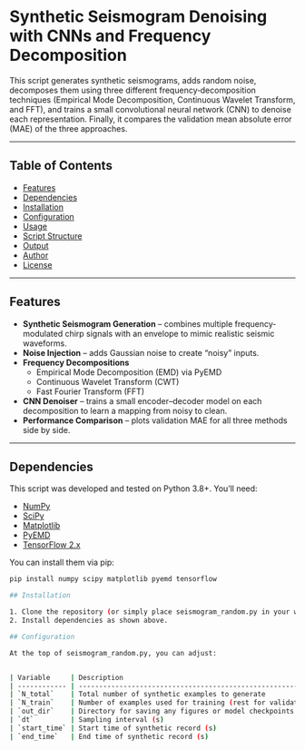 # Synthetic Seismogram Denoising with CNNs and Frequency Decomposition

This script generates synthetic seismograms, adds random noise, decomposes them using three different frequency‐decomposition techniques (Empirical Mode Decomposition, Continuous Wavelet Transform, and FFT), and trains a small convolutional neural network (CNN) to denoise each representation. Finally, it compares the validation mean absolute error (MAE) of the three approaches.

---

## Table of Contents

- [Features](#features)  
- [Dependencies](#dependencies)  
- [Installation](#installation)  
- [Configuration](#configuration)  
- [Usage](#usage)  
- [Script Structure](#script-structure)  
- [Output](#output)  
- [Author](#author)  
- [License](#license)  

---

## Features

- **Synthetic Seismogram Generation** – combines multiple frequency‐modulated chirp signals with an envelope to mimic realistic seismic waveforms.  
- **Noise Injection** – adds Gaussian noise to create “noisy” inputs.  
- **Frequency Decompositions**  
  - Empirical Mode Decomposition (EMD) via PyEMD  
  - Continuous Wavelet Transform (CWT)  
  - Fast Fourier Transform (FFT)  
- **CNN Denoiser** – trains a small encoder–decoder model on each decomposition to learn a mapping from noisy to clean.  
- **Performance Comparison** – plots validation MAE for all three methods side by side.

---

## Dependencies

This script was developed and tested on Python 3.8+. You’ll need:

- [NumPy](https://numpy.org/)  
- [SciPy](https://scipy.org/)  
- [Matplotlib](https://matplotlib.org/)  
- [PyEMD](https://github.com/laszukdawid/PyEMD)  
- [TensorFlow 2.x](https://www.tensorflow.org/)  

You can install them via pip:

```bash
pip install numpy scipy matplotlib pyemd tensorflow

## Installation

1. Clone the repository (or simply place seismogram_random.py in your working directory).
2. Install dependencies as shown above.

## Configuration

At the top of seismogram_random.py, you can adjust:


| Variable     | Description                                                | Default                                                                |
| ------------ | ---------------------------------------------------------- | ---------------------------------------------------------------------- |
| `N_total`    | Total number of synthetic examples to generate             | `100`                                                                  |
| `N_train`    | Number of examples used for training (rest for validation) | `80`                                                                   |
| `out_dir`    | Directory for saving any figures or model checkpoints      | `'/Users/asifashraf/Documents/Manuscripts/Seismogram_machineLearning'` |
| `dt`         | Sampling interval (s)                                      | `0.005`                                                                |
| `start_time` | Start time of synthetic record (s)                         | `0`                                                                    |
| `end_time`   | End time of synthetic record (s)                           | `50`                                                                   |

